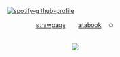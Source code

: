 ㅤㅤㅤ  [![spotify-github-profile](https://spotify-github-profile.kittinanx.com/api/view?uid=wjdes5kajmt1gqhbzctuzbgid&cover_image=true&theme=novatorem&show_offline=false&background_color=121212&interchange=false&bar_color=53b14f&bar_color_cover=false)](https://spotify-github-profile.kittinanx.com/api/view?uid=wjdes5kajmt1gqhbzctuzbgid&redirect=true)
 ㅤㅤ
  ㅤㅤ

ㅤㅤㅤ ㅤㅤ  ㅤㅤㅤ[strawpage](https://searlert.straw.page/)ㅤ     ㅤ[atabook](https://beomran.atabook.org/)ㅤ   ✩⠀⠀
 ㅤㅤ
 ㅤㅤㅤ ㅤㅤ  ㅤㅤㅤ ㅤ
 ㅤㅤㅤ ㅤㅤ  ㅤㅤㅤ ㅤ

ㅤㅤㅤ ㅤㅤ  ㅤㅤㅤ ㅤ  ㅤㅤ ㅤ ㅤ  ![](https://64.media.tumblr.com/8d525aed7f58a499e91ca9b070dcdcb6/35406bf3e6615328-1f/s75x75_c1/f0a5c79f9bb3d7e95e4f9000c8c8ccaffd41dce2.webp)
  ㅤㅤ


 ㅤㅤ
